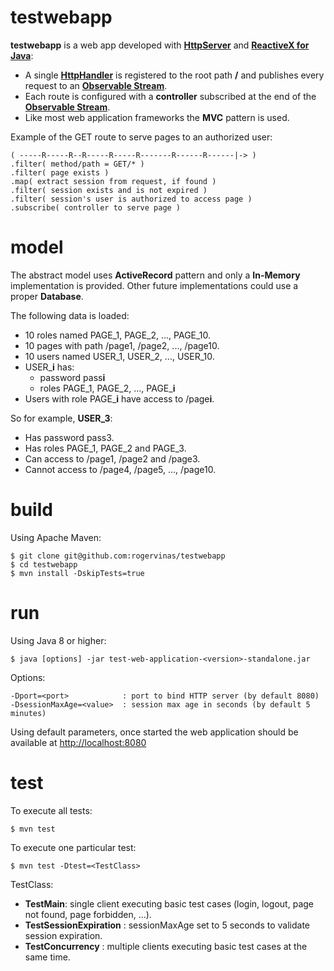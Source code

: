 # testwebapp

**testwebapp** is a web app developed with [**HttpServer**](https://docs.oracle.com/javase/8/docs/jre/api/net/httpserver/spec/com/sun/net/httpserver/HttpServer.html) and [**ReactiveX for Java**](https://github.com/ReactiveX/RxJava):

* A single [**HttpHandler**](https://docs.oracle.com/javase/8/docs/jre/api/net/httpserver/spec/com/sun/net/httpserver/HttpHandler.html) is registered to the root path **/** and publishes every request to an [**Observable Stream**](http://reactivex.io/RxJava/javadoc/rx/Observable.html).
* Each route is configured with a **controller** subscribed at the end of the [**Observable Stream**](http://reactivex.io/RxJava/javadoc/rx/Observable.html). 
* Like most web application frameworks the **MVC** pattern is used.

Example of the GET route to serve pages to an authorized user:

```
( -----R-----R--R-----R-----R-------R------R------|-> )
.filter( method/path = GET/* )
.filter( page exists )
.map( extract session from request, if found )
.filter( session exists and is not expired )
.filter( session's user is authorized to access page )
.subscribe( controller to serve page )
```

# model

The abstract model uses **ActiveRecord** pattern and only a **In-Memory** implementation is provided. Other future implementations could use a proper **Database**. 

The following data is loaded:

* 10 roles named PAGE_1, PAGE_2, ..., PAGE_10. 
* 10 pages with path /page1, /page2, ..., /page10.
* 10 users named USER_1, USER_2, ..., USER_10.
* USER_**i** has:
	* password pass**i**
	* roles PAGE_1, PAGE_2, ..., PAGE_**i**
* Users with role PAGE_**i** have access to /page**i**.

So for example, **USER_3**:

* Has password pass3.
* Has roles PAGE_1, PAGE_2 and PAGE_3.
* Can access to /page1, /page2 and /page3.
* Cannot access to /page4, /page5, ..., /page10.

# build

Using Apache Maven:

```
$ git clone git@github.com:rogervinas/testwebapp
$ cd testwebapp
$ mvn install -DskipTests=true
```

# run

Using Java 8 or higher:

```
$ java [options] -jar test-web-application-<version>-standalone.jar
```

Options:

```
-Dport=<port>            : port to bind HTTP server (by default 8080)
-DsessionMaxAge=<value>  : session max age in seconds (by default 5 minutes)
```

Using default parameters, once started the web application should be available at [http://localhost:8080](http://localhost:8080)

# test

To execute all tests:

```
$ mvn test
```

To execute one particular test:

```
$ mvn test -Dtest=<TestClass>
```

TestClass:

* **TestMain**: single client executing basic test cases (login, logout, page not found, page forbidden, ...).
* **TestSessionExpiration** : sessionMaxAge set to 5 seconds to validate session expiration.
* **TestConcurrency** : multiple clients executing basic test cases at the same time.